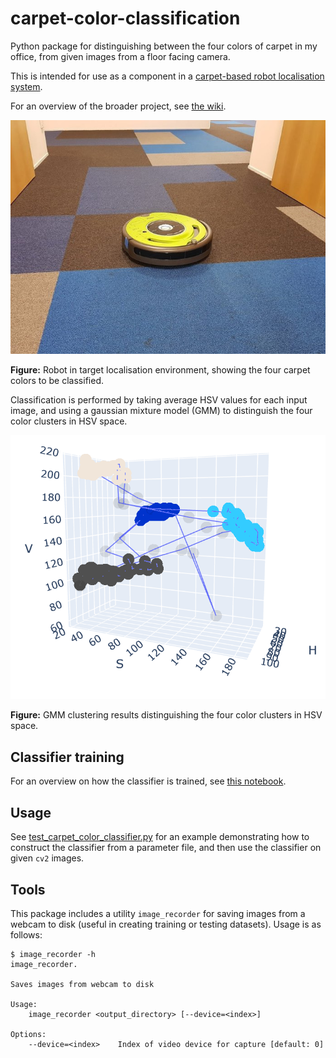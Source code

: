  # carpet-color-classification

Python package for distinguishing between the four colors of carpet in my office, from given images from a floor facing camera.

This is intended for use as a component in a [carpet-based robot
localisation system](https://github.com/tim-fan/carpet_localisation).

For an overview of the broader project, see [the wiki](https://github.com/tim-fan/carpet_localisation/wiki/Carpet-Localisation).

![target environment](notebooks/images/roomba_on_carpet.jpg)

**Figure:** Robot in target localisation environment, showing the four carpet colors to be classified.

Classification is performed by taking average HSV values for each input image, and using a gaussian mixture model (GMM) to distinguish the four color clusters in HSV space.

![color clusters](notebooks/images/hsv_clusters.png)

**Figure:** GMM clustering results distinguishing the four color clusters in HSV space.


## Classifier training

For an overview on how the classifier is trained, see [this notebook](https://nbviewer.jupyter.org/github/tim-fan/carpet_color_classification/blob/main/notebooks/train_classifier.ipynb).

## Usage

See [test_carpet_color_classifier.py](carpet_color_classification/tests/test_carpet_color_classifier.py) for an example demonstrating how to construct the classifier from a parameter file, and then use the classifier on given `cv2` images.

## Tools
This package includes a utility `image_recorder` for saving images from a webcam to disk (useful in creating training or testing datasets). Usage is as follows:
```
$ image_recorder -h
image_recorder.

Saves images from webcam to disk

Usage:
    image_recorder <output_directory> [--device=<index>]

Options:
    --device=<index>    Index of video device for capture [default: 0]
```
